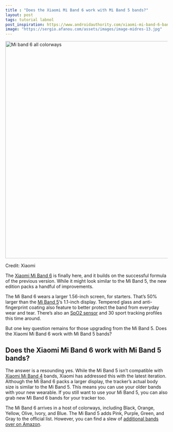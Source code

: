 ```yaml
---
title : "Does the Xiaomi Mi Band 6 work with Mi Band 5 bands?"
layout: post
tags: tutorial labnol
post_inspiration: https://www.androidauthority.com/xiaomi-mi-band-6-bands-mi-band-5-1214141/
image: "https://sergio.afanou.com/assets/images/image-midres-13.jpg"
---
```


<p><html><body><img class="size-large wp-image-1212874 noname aa-img" title="Mi band 6 all colorways" src="https://cdn57.androidauthority.net/wp-content/uploads/2021/03/Mi-band-6-all-colorways-1200x675.jpg" alt="Mi band 6 all colorways" width="1200" height="675" data-attachment-id="1212874" srcset="https://cdn57.androidauthority.net/wp-content/uploads/2021/03/Mi-band-6-all-colorways-1200x675.jpg 1200w, https://cdn57.androidauthority.net/wp-content/uploads/2021/03/Mi-band-6-all-colorways-300x170.jpg 300w, https://cdn57.androidauthority.net/wp-content/uploads/2021/03/Mi-band-6-all-colorways-768x432.jpg 768w, https://cdn57.androidauthority.net/wp-content/uploads/2021/03/Mi-band-6-all-colorways-1536x863.jpg 1536w, https://cdn57.androidauthority.net/wp-content/uploads/2021/03/Mi-band-6-all-colorways-2048x1151.jpg 2048w, https://cdn57.androidauthority.net/wp-content/uploads/2021/03/Mi-band-6-all-colorways-16x9.jpg 16w, https://cdn57.androidauthority.net/wp-content/uploads/2021/03/Mi-band-6-all-colorways-32x18.jpg 32w, https://cdn57.androidauthority.net/wp-content/uploads/2021/03/Mi-band-6-all-colorways-28x16.jpg 28w, https://cdn57.androidauthority.net/wp-content/uploads/2021/03/Mi-band-6-all-colorways-56x31.jpg 56w, https://cdn57.androidauthority.net/wp-content/uploads/2021/03/Mi-band-6-all-colorways-64x36.jpg 64w, https://cdn57.androidauthority.net/wp-content/uploads/2021/03/Mi-band-6-all-colorways-712x400.jpg 712w, https://cdn57.androidauthority.net/wp-content/uploads/2021/03/Mi-band-6-all-colorways-1000x562.jpg 1000w, https://cdn57.androidauthority.net/wp-content/uploads/2021/03/Mi-band-6-all-colorways-792x446.jpg 792w, https://cdn57.androidauthority.net/wp-content/uploads/2021/03/Mi-band-6-all-colorways-1280x720.jpg 1280w, https://cdn57.androidauthority.net/wp-content/uploads/2021/03/Mi-band-6-all-colorways-840x472.jpg 840w, https://cdn57.androidauthority.net/wp-content/uploads/2021/03/Mi-band-6-all-colorways-1340x754.jpg 1340w, https://cdn57.androidauthority.net/wp-content/uploads/2021/03/Mi-band-6-all-colorways-770x433.jpg 770w, https://cdn57.androidauthority.net/wp-content/uploads/2021/03/Mi-band-6-all-colorways-356x200.jpg 356w, https://cdn57.androidauthority.net/wp-content/uploads/2021/03/Mi-band-6-all-colorways-675x379.jpg 675w, https://cdn57.androidauthority.net/wp-content/uploads/2021/03/Mi-band-6-all-colorways-scaled.jpg 1920w" sizes="(max-width: 1200px) 100vw, 1200px" /></p>
<div class="aa-img-source-credit">
<div class="aa-img-source-and-credit full">
<div class="aa-img-source text-right"><span>Credit:</span> Xiaomi</div>
</div>
</div>
<p>The <a href="https://www.androidauthority.com/xiaomi-mi-band-6-1195680/" target="_blank" rel="noopener">Xiaomi Mi Band 6</a> is finally here, and it builds on the successful formula of the previous version. While it might look similar to the Mi Band 5, the new edition packs a handful of improvements.</p>
<p>The Mi Band 6 wears a larger 1.56-inch screen, for starters. That&#8217;s 50% larger than the <a href="https://www.androidauthority.com/xiaomi-mi-band-5-review-1147866/" target="_blank" rel="noopener">Mi Band 5</a>&#8216;s 1.1-inch display. Tempered glass and anti-fingerprint coating also feature to better protect the band from everyday wear and tear. There&#8217;s also an <a href="https://www.androidauthority.com/spo2-1211078/" target="_blank" rel="noopener">SpO2 sensor</a> and 30 sport tracking profiles this time around.</p>
<p>But one key question remains for those upgrading from the Mi Band 5. Does the Xiaomi Mi Band 6 work with Mi Band 5 bands?</p>
<h2>Does the Xiaomi Mi Band 6 work with Mi Band 5 bands?</h2>
<p>The answer is a resounding yes. While the Mi Band 5 isn&#8217;t compatible with <a href="https://www.androidauthority.com/xiaomi-mi-band-4-review-1005722/" target="_blank" rel="noopener">Xiaomi Mi Band 4</a> bands, Xiaomi has addressed this with the latest iteration. Although the Mi Band 6 packs a larger display, the tracker&#8217;s actual body size is similar to the Mi Band 5. This means you can use your older bands with your new wearable. If you still want to use your Mi Band 5, you can also grab new Mi Band 6 bands for your tracker too.</p>
<p>The Mi Band 6 arrives in a host of colorways, including Black, Orange, Yellow, Olive, Ivory, and Blue. The Mi Band 5 adds Pink, Purple, Green, and Gray to the official list. However, you can find a slew of <a href="http://tyvm.ly/kAKeO6h" target="_blank" rel="noopener">additional bands over on Amazon</a>.</p>
</body></html></p>
